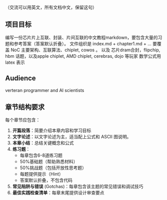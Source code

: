 （交流可以用英文，所有文档中文，保留这句）

## 项目目标
编写一份芯片片上互联、封装、片间互联的中文教程markdown，要包含大量的习题和参考答案（答案默认折叠）。
文件组织是 index.md + chapter1.md + ...
要覆盖 NoC 主要架构、互联算法、chiplet, cowos 。
以及 芯片dram合封，flipchip, hbm 话题，以及apple chiplet, AMD chiplet, cerebras, dojo 等玩家
数学公式用 latex 表示

## Audience
verteran programmer and AI scientists

## 章节结构要求
每个章节应包含：
1. **开篇段落**：简要介绍本章内容和学习目标
2. **文字论述**：以文字论述为主，适当配上公式和 ASCII 图说明。
3. **本章小结**：总结关键概念和公式
4. **练习题**：
   - 每章包含6-8道练习题
   - 50%基础题（帮助熟悉材料）
   - 50%挑战题（包括开放性思考题）
   - 每题提供提示（Hint）
   - 答案默认折叠，不包含代码
5. **常见陷阱与错误** (Gotchas)：每章包含该主题的常见错误和调试技巧
6. **最佳实践检查清单**：每章末尾提供设计审查要点
